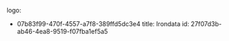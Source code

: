 logo:
  - 07b83f99-470f-4557-a7f8-389ffd5dc3e4
title: Irondata
id: 27f07d3b-ab46-4ea8-9519-f07fba1ef5a5
